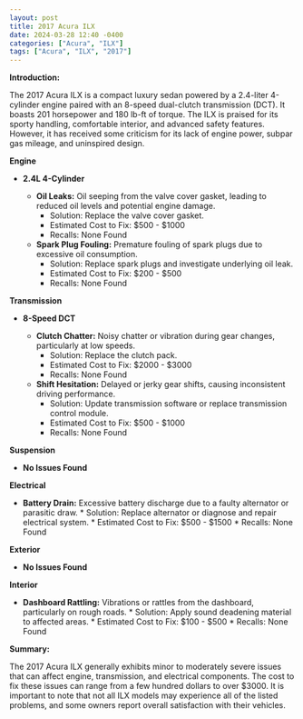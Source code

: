 ```yaml
---
layout: post
title: 2017 Acura ILX
date: 2024-03-28 12:40 -0400
categories: ["Acura", "ILX"]
tags: ["Acura", "ILX", "2017"]
---
```

**Introduction:**

The 2017 Acura ILX is a compact luxury sedan powered by a 2.4-liter 4-cylinder engine paired with an 8-speed dual-clutch transmission (DCT). It boasts 201 horsepower and 180 lb-ft of torque. The ILX is praised for its sporty handling, comfortable interior, and advanced safety features. However, it has received some criticism for its lack of engine power, subpar gas mileage, and uninspired design.

**Engine**

* **2.4L 4-Cylinder**

    * **Oil Leaks:** Oil seeping from the valve cover gasket, leading to reduced oil levels and potential engine damage.
        * Solution: Replace the valve cover gasket.
        * Estimated Cost to Fix: $500 - $1000
        * Recalls: None Found
    * **Spark Plug Fouling:** Premature fouling of spark plugs due to excessive oil consumption.
        * Solution: Replace spark plugs and investigate underlying oil leak.
        * Estimated Cost to Fix: $200 - $500
        * Recalls: None Found

**Transmission**

* **8-Speed DCT**

    * **Clutch Chatter:** Noisy chatter or vibration during gear changes, particularly at low speeds.
        * Solution: Replace the clutch pack.
        * Estimated Cost to Fix: $2000 - $3000
        * Recalls: None Found
    * **Shift Hesitation:** Delayed or jerky gear shifts, causing inconsistent driving performance.
        * Solution: Update transmission software or replace transmission control module.
        * Estimated Cost to Fix: $500 - $1000
        * Recalls: None Found

**Suspension**

* **No Issues Found**

**Electrical**

* **Battery Drain:** Excessive battery discharge due to a faulty alternator or parasitic draw.
        * Solution: Replace alternator or diagnose and repair electrical system.
        * Estimated Cost to Fix: $500 - $1500
        * Recalls: None Found

**Exterior**

* **No Issues Found**

**Interior**

* **Dashboard Rattling:** Vibrations or rattles from the dashboard, particularly on rough roads.
        * Solution: Apply sound deadening material to affected areas.
        * Estimated Cost to Fix: $100 - $500
        * Recalls: None Found

**Summary:**

The 2017 Acura ILX generally exhibits minor to moderately severe issues that can affect engine, transmission, and electrical components. The cost to fix these issues can range from a few hundred dollars to over $3000. It is important to note that not all ILX models may experience all of the listed problems, and some owners report overall satisfaction with their vehicles.
